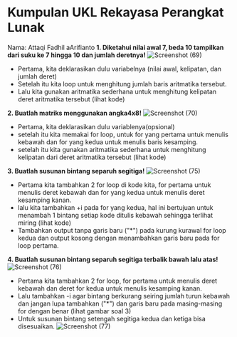# Kumpulan UKL Rekayasa Perangkat Lunak
Nama: Attaqi Fadhil aArifianto
**1. Diketahui nilai awal 7, beda 10 tampilkan dari suku ke 7 hingga 10 dan jumlah deretnya!**
![Screenshot (69)](https://user-images.githubusercontent.com/110644935/201694226-e9cad06c-9c65-4f79-8b43-c53f90985c9b.png)
- Pertama, kita deklarasikan dulu variabelnya (nilai awal, kelipatan, dan jumlah deret)
- Setelah itu kita loop untuk menghitung jumlah baris aritmatika tersebut.
- Lalu kita gunakan aritmatika sederhana untuk menghitung kelipatan deret aritmatika tersebut (lihat kode)

**2. Buatlah matriks menggunakan angka4x8!**
![Screenshot (70)](https://user-images.githubusercontent.com/110644935/201694244-4a8f903e-d263-4675-8913-6533f167e40e.png)
- Pertama, kita deklarasikan dulu variablenya(opsional)
- setelah itu kita memakai for loop, untuk for yang pertama untuk menulis kebawah dan for yang kedua untuk menulis baris kesamping.
- setelah itu kita gunakan aritmatika sederhana untuk menghitung kelipatan dari deret aritmatika tersebut (lihat kode)

**3. Buatlah susunan bintang separuh segitiga!**
![Screenshot (75)](https://user-images.githubusercontent.com/110644935/201694255-273ce8d9-8eab-41b8-86df-6234873dcead.png)
- Pertama kita tambahkan 2 for loop di kode kita, for pertama untuk menulis deret kebawah dan for yang kedua untuk menulis deret kesamping kanan.
- lalu kita tambahkan +i pada for yang kedua, hal ini bertujuan untuk menambah 1 bintang setiap kode ditulis kebawah sehingga terlihat miring (lihat kode)
- Tambahkan output tanpa garis baru ("*") pada kurung kurawal for loop kedua dan output kosong dengan menambahkan garis baru pada for loop pertama.

**4. Buatlah susunan bintang separuh segitiga terbalik bawah lalu atas!**
![Screenshot (76)](https://user-images.githubusercontent.com/110644935/201694266-b3674655-2c7e-4aeb-8325-8359de7a0743.png)
- Pertama kita tambahkan 2 for loop, for pertama untuk menulis deret kebawah dan deret for kedua untuk menulis kesamping kanan.
- Lalu tambahkan -i agar bintang berkurang seiring jumlah turun kebawah dan jangan lupa tambahkan ("*") dan garis baru pada masing-masing for dengan benar (lihat gambar soal 3)
- Untuk susunan bintang setengah segitiga kedua dan ketiga bisa disesuaikan.
![Screenshot (77)](https://user-images.githubusercontent.com/110644935/201694279-8cc80564-c0a1-4f34-8f9e-c60ec91ebdd9.png)
